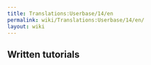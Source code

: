 ```yaml
---
title: Translations:Userbase/14/en
permalink: wiki/Translations:Userbase/14/en/
layout: wiki
---
```


## Written tutorials
